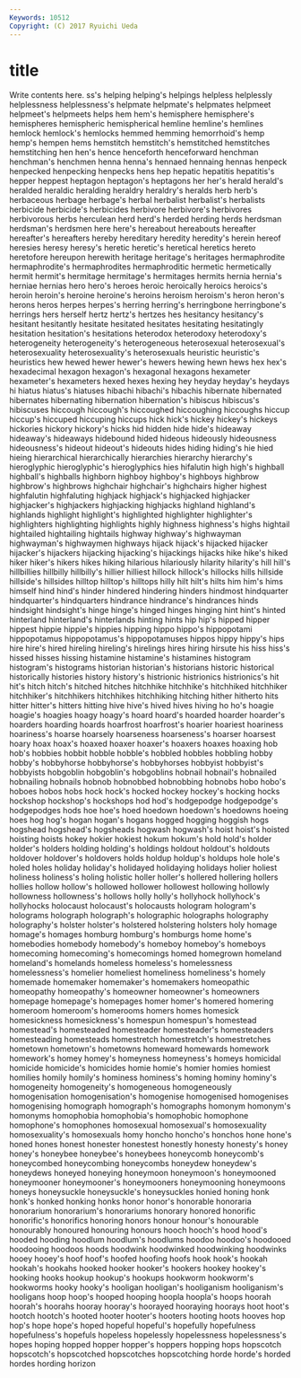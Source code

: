 ```yaml
---
Keywords: 10512 
Copyright: (C) 2017 Ryuichi Ueda
---
```


# title

Write contents here.
ss's helping helping's helpings helpless helplessly helplessness helplessness's
helpmate helpmate's helpmates helpmeet helpmeet's helpmeets helps hem hem's hemisphere
hemisphere's hemispheres hemispheric hemispherical hemline hemline's hemlines hemlock hemlock's hemlocks
hemmed hemming hemorrhoid's hemp hemp's hempen hems hemstitch hemstitch's hemstitched
hemstitches hemstitching hen hen's hence henceforth henceforward henchman henchman's henchmen
henna henna's hennaed hennaing hennas henpeck henpecked henpecking henpecks hens
hep hepatic hepatitis hepatitis's hepper heppest heptagon heptagon's heptagons her
her's herald herald's heralded heraldic heralding heraldry heraldry's heralds herb
herb's herbaceous herbage herbage's herbal herbalist herbalist's herbalists herbicide herbicide's
herbicides herbivore herbivore's herbivores herbivorous herbs herculean herd herd's herded
herding herds herdsman herdsman's herdsmen here here's hereabout hereabouts hereafter
hereafter's hereafters hereby hereditary heredity heredity's herein hereof heresies heresy
heresy's heretic heretic's heretical heretics hereto heretofore hereupon herewith heritage
heritage's heritages hermaphrodite hermaphrodite's hermaphrodites hermaphroditic hermetic hermetically hermit hermit's
hermitage hermitage's hermitages hermits hernia hernia's herniae hernias hero hero's
heroes heroic heroically heroics heroics's heroin heroin's heroine heroine's heroins
heroism heroism's heron heron's herons heros herpes herpes's herring herring's
herringbone herringbone's herrings hers herself hertz hertz's hertzes hes hesitancy
hesitancy's hesitant hesitantly hesitate hesitated hesitates hesitating hesitatingly hesitation hesitation's
hesitations heterodox heterodoxy heterodoxy's heterogeneity heterogeneity's heterogeneous heterosexual heterosexual's heterosexuality
heterosexuality's heterosexuals heuristic heuristic's heuristics hew hewed hewer hewer's hewers
hewing hewn hews hex hex's hexadecimal hexagon hexagon's hexagonal hexagons
hexameter hexameter's hexameters hexed hexes hexing hey heyday heyday's heydays
hi hiatus hiatus's hiatuses hibachi hibachi's hibachis hibernate hibernated hibernates
hibernating hibernation hibernation's hibiscus hibiscus's hibiscuses hiccough hiccough's hiccoughed hiccoughing
hiccoughs hiccup hiccup's hiccuped hiccuping hiccups hick hick's hickey hickey's
hickeys hickories hickory hickory's hicks hid hidden hide hide's hideaway
hideaway's hideaways hidebound hided hideous hideously hideousness hideousness's hideout hideout's
hideouts hides hiding hiding's hie hied hieing hierarchical hierarchically hierarchies
hierarchy hierarchy's hieroglyphic hieroglyphic's hieroglyphics hies hifalutin high high's highball
highball's highballs highborn highboy highboy's highboys highbrow highbrow's highbrows highchair
highchair's highchairs higher highest highfalutin highfaluting highjack highjack's highjacked highjacker
highjacker's highjackers highjacking highjacks highland highland's highlands highlight highlight's highlighted
highlighter highlighter's highlighters highlighting highlights highly highness highness's highs hightail
hightailed hightailing hightails highway highway's highwayman highwayman's highwaymen highways hijack
hijack's hijacked hijacker hijacker's hijackers hijacking hijacking's hijackings hijacks hike
hike's hiked hiker hiker's hikers hikes hiking hilarious hilariously hilarity
hilarity's hill hill's hillbillies hillbilly hillbilly's hillier hilliest hillock hillock's
hillocks hills hillside hillside's hillsides hilltop hilltop's hilltops hilly hilt
hilt's hilts him him's hims himself hind hind's hinder hindered
hindering hinders hindmost hindquarter hindquarter's hindquarters hindrance hindrance's hindrances hinds
hindsight hindsight's hinge hinge's hinged hinges hinging hint hint's hinted
hinterland hinterland's hinterlands hinting hints hip hip's hipped hipper hippest
hippie hippie's hippies hipping hippo hippo's hippopotami hippopotamus hippopotamus's hippopotamuses
hippos hippy hippy's hips hire hire's hired hireling hireling's hirelings
hires hiring hirsute his hiss hiss's hissed hisses hissing histamine
histamine's histamines histogram histogram's histograms historian historian's historians historic historical
historically histories history history's histrionic histrionics histrionics's hit hit's hitch
hitch's hitched hitches hitchhike hitchhike's hitchhiked hitchhiker hitchhiker's hitchhikers hitchhikes
hitchhiking hitching hither hitherto hits hitter hitter's hitters hitting hive
hive's hived hives hiving ho ho's hoagie hoagie's hoagies hoagy
hoagy's hoard hoard's hoarded hoarder hoarder's hoarders hoarding hoards hoarfrost
hoarfrost's hoarier hoariest hoariness hoariness's hoarse hoarsely hoarseness hoarseness's hoarser
hoarsest hoary hoax hoax's hoaxed hoaxer hoaxer's hoaxers hoaxes hoaxing
hob hob's hobbies hobbit hobble hobble's hobbled hobbles hobbling hobby
hobby's hobbyhorse hobbyhorse's hobbyhorses hobbyist hobbyist's hobbyists hobgoblin hobgoblin's hobgoblins
hobnail hobnail's hobnailed hobnailing hobnails hobnob hobnobbed hobnobbing hobnobs hobo
hobo's hoboes hobos hobs hock hock's hocked hockey hockey's hocking
hocks hockshop hockshop's hockshops hod hod's hodgepodge hodgepodge's hodgepodges hods
hoe hoe's hoed hoedown hoedown's hoedowns hoeing hoes hog hog's
hogan hogan's hogans hogged hogging hoggish hogs hogshead hogshead's hogsheads
hogwash hogwash's hoist hoist's hoisted hoisting hoists hokey hokier hokiest
hokum hokum's hold hold's holder holder's holders holding holding's holdings
holdout holdout's holdouts holdover holdover's holdovers holds holdup holdup's holdups
hole hole's holed holes holiday holiday's holidayed holidaying holidays holier
holiest holiness holiness's holing holistic holler holler's hollered hollering hollers
hollies hollow hollow's hollowed hollower hollowest hollowing hollowly hollowness hollowness's
hollows holly holly's hollyhock hollyhock's hollyhocks holocaust holocaust's holocausts hologram
hologram's holograms holograph holograph's holographic holographs holography holography's holster holster's
holstered holstering holsters holy homage homage's homages homburg homburg's homburgs
home home's homebodies homebody homebody's homeboy homeboy's homeboys homecoming homecoming's
homecomings homed homegrown homeland homeland's homelands homeless homeless's homelessness homelessness's
homelier homeliest homeliness homeliness's homely homemade homemaker homemaker's homemakers homeopathic
homeopathy homeopathy's homeowner homeowner's homeowners homepage homepage's homepages homer homer's
homered homering homeroom homeroom's homerooms homers homes homesick homesickness homesickness's
homespun homespun's homestead homestead's homesteaded homesteader homesteader's homesteaders homesteading homesteads
homestretch homestretch's homestretches hometown hometown's hometowns homeward homewards homework homework's
homey homey's homeyness homeyness's homeys homicidal homicide homicide's homicides homie
homie's homier homies homiest homilies homily homily's hominess hominess's homing
hominy hominy's homogeneity homogeneity's homogeneous homogeneously homogenisation homogenisation's homogenise homogenised
homogenises homogenising homograph homograph's homographs homonym homonym's homonyms homophobia homophobia's
homophobic homophone homophone's homophones homosexual homosexual's homosexuality homosexuality's homosexuals homy
honcho honcho's honchos hone hone's honed hones honest honester honestest
honestly honesty honesty's honey honey's honeybee honeybee's honeybees honeycomb honeycomb's
honeycombed honeycombing honeycombs honeydew honeydew's honeydews honeyed honeying honeymoon honeymoon's
honeymooned honeymooner honeymooner's honeymooners honeymooning honeymoons honeys honeysuckle honeysuckle's honeysuckles
honied honing honk honk's honked honking honks honor honor's honorable
honoraria honorarium honorarium's honorariums honorary honored honorific honorific's honorifics honoring
honors honour honour's honourable honourably honoured honouring honours hooch hooch's
hood hood's hooded hooding hoodlum hoodlum's hoodlums hoodoo hoodoo's hoodooed
hoodooing hoodoos hoods hoodwink hoodwinked hoodwinking hoodwinks hooey hooey's hoof
hoof's hoofed hoofing hoofs hook hook's hookah hookah's hookahs hooked
hooker hooker's hookers hookey hookey's hooking hooks hookup hookup's hookups
hookworm hookworm's hookworms hooky hooky's hooligan hooligan's hooliganism hooliganism's hooligans
hoop hoop's hooped hooping hoopla hoopla's hoops hoorah hoorah's hoorahs
hooray hooray's hoorayed hooraying hoorays hoot hoot's hootch hootch's hooted
hooter hooter's hooters hooting hoots hooves hop hop's hope hope's
hoped hopeful hopeful's hopefully hopefulness hopefulness's hopefuls hopeless hopelessly hopelessness
hopelessness's hopes hoping hopped hopper hopper's hoppers hopping hops hopscotch
hopscotch's hopscotched hopscotches hopscotching horde horde's horded hordes hording horizon

